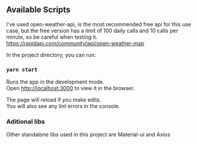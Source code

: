 ## Available Scripts

I've used open-weather-api, is the most recommended free api for this use case, but the free version has a limit of 100 daily calls and 10 calls per minute, so be careful when testing it.
https://rapidapi.com/community/api/open-weather-map

In the project directory, you can run:

### `yarn start`

Runs the app in the development mode.<br />
Open [http://localhost:3000](http://localhost:3000) to view it in the browser.

The page will reload if you make edits.<br />
You will also see any lint errors in the console.

### Aditional libs
Other standalone libs used in this project are Material-ui and Axios